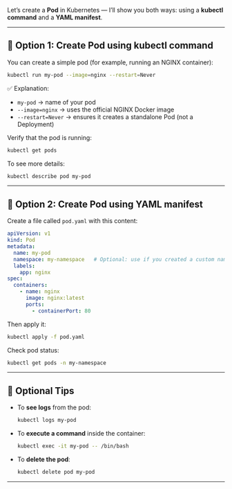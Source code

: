 Let’s create a **Pod** in Kubernetes — I’ll show you both ways: using a **kubectl command** and a **YAML manifest**.

---

## 🧩 Option 1: Create Pod using kubectl command

You can create a simple pod (for example, running an NGINX container):

```bash
kubectl run my-pod --image=nginx --restart=Never
```

✅ Explanation:

* `my-pod` → name of your pod
* `--image=nginx` → uses the official NGINX Docker image
* `--restart=Never` → ensures it creates a standalone Pod (not a Deployment)

Verify that the pod is running:

```bash
kubectl get pods
```

To see more details:

```bash
kubectl describe pod my-pod
```

---

## 📄 Option 2: Create Pod using YAML manifest

Create a file called `pod.yaml` with this content:

```yaml
apiVersion: v1
kind: Pod
metadata:
  name: my-pod
  namespace: my-namespace   # Optional: use if you created a custom namespace
  labels:
    app: nginx
spec:
  containers:
    - name: nginx
      image: nginx:latest
      ports:
        - containerPort: 80
```

Then apply it:

```bash
kubectl apply -f pod.yaml
```

Check pod status:

```bash
kubectl get pods -n my-namespace
```

---

## 🧠 Optional Tips

* To **see logs** from the pod:

  ```bash
  kubectl logs my-pod
  ```

* To **execute a command** inside the container:

  ```bash
  kubectl exec -it my-pod -- /bin/bash
  ```

* To **delete the pod**:

  ```bash
  kubectl delete pod my-pod
  ```

---

